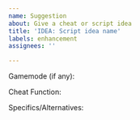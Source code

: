 ```yaml
---
name: Suggestion
about: Give a cheat or script idea
title: 'IDEA: Script idea name'
labels: enhancement
assignees: ''

---
```


Gamemode (if any): 

Cheat Function:

Specifics/Alternatives:
